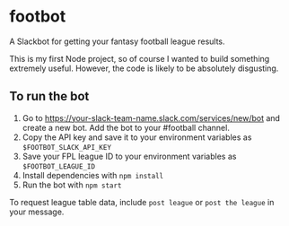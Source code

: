 # footbot

A Slackbot for getting your fantasy football league results.

This is my first Node project, so of course I wanted to build something extremely useful. However, the code is likely to be absolutely disgusting.

## To run the bot

1. Go to https://your-slack-team-name.slack.com/services/new/bot and create a new bot. Add the bot to your #football channel.
2. Copy the API key and save it to your environment variables as `$FOOTBOT_SLACK_API_KEY`
3. Save your FPL league ID to your environment variables as `$FOOTBOT_LEAGUE_ID`
4. Install dependencies with `npm install`
5. Run the bot with `npm start`

To request league table data, include `post league` or `post the league` in your message.